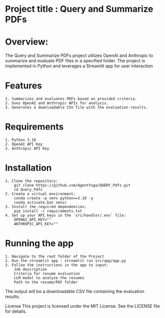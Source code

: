 # Project title : Query and Summarize PDFs

# Overview:
The Query and Summarize PDFs project utilizes OpenAI and Anthropic to summarize and evaluate PDF files in a specified folder. The project is implemented in Python and leverages a Streamlit app for user interaction

# Features
    1. Summarizes and evaluates PDFs based on provided criteria.
    2. Uses OpenAI and Anthropic APIs for analysis.
    3. Generates a downloadable CSV file with the evaluation results.

# Requirements
    1. Python 3.10
    2. OpenAI API Key
    3. Anthropic API Key

# Installation
    1. Clone the repository:
        git clone https://github.com/AgentYuga/QUERY_Pdfs.git
        cd Query_Pdfs
    2. Create a virtual environment:
        conda create -p venv python==3.10 -y
        conda activate.bat venv/
    3. Install the required dependencies:
        pip install -r requirements.txt
    4. Set up your API keys in the `src/handler/.env` file:
        OPENAI_API_KEY=""
        ANTHROPIC_API_KEY=""
# Running the app
    1. Navigate to the root folder of the Project
    2. Run the streamlit app : streamlit run src/app/app.py
    3. Follow the instructions in the app to input:
        Job description
        Criteria for resume evaluation
        LLM model to analyze the resumes
        Path to the resume/PDF folder
The output will be a downloadable CSV file containing the evaluation results.

License
This project is licensed under the MIT License. See the LICENSE file for details.
